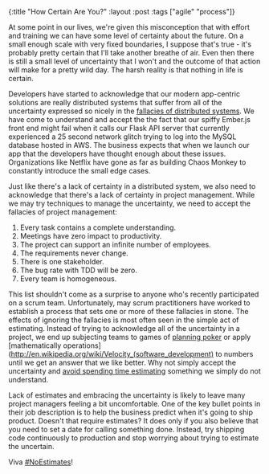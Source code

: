 {:title "How Certain Are You?"
 :layout :post
 :tags ["agile" "process"]}

At some point in our lives, we're given this misconception that with effort and training we can have
some level of certainty about the future.  On a small enough scale with very fixed boundaries, I suppose
that's true - it's probably pretty certain that I'll take another breathe of air.  Even then there is
still a small level of uncertainty that I won't and the outcome of that action will make for a pretty
wild day. The harsh reality is that nothing in life is certain.

Developers have started to acknowledge that our modern app-centric solutions are really distributed systems
that suffer from all of the uncertainty expressed so nicely in the
[fallacies of distributed systems](http://en.wikipedia.org/wiki/Fallacies_of_distributed_computing). We have
come to understand and accept the the fact that our spiffy Ember.js front end might fail when it calls our
Flask API server that currently experienced
a 25 second network glitch trying to log into the MySQL database hosted in AWS. The business expects that
when we launch our app that the developers have thought enough about these issues. Organizations like Netflix
have gone as far as building Chaos Monkey to constantly introduce the small edge cases.

Just like there's a lack of certainty in a distributed system, we also need to acknowledge that there's a
lack of certainty in project management. While we may try techniques to manage the uncertainty, we need to
accept the fallacies of project management:

1. Every task contains a complete understanding.
2. Meetings have zero impact to productivity.
3. The project can support an infinite number of employees.
4. The requirements never change.
5. There is one stakeholder.
6. The bug rate with TDD will be zero.
7. Every team is homogeneous.

This list shouldn't come as a surprise to anyone who's recently participated on a scrum team. Unfortunately,
may scrum practitioners have worked to establish a process that sets one or more of these fallacies in stone.
The effects of ignoring the fallacies is most often seen in the simple act of estimating. Instead of trying to
acknowledge all of the uncertainty in a project, we end up subjecting teams to games of
[planning poker](http://www.planningpoker.com/) or apply
[mathematically operations](http://en.wikipedia.org/wiki/Velocity_(software_development) to numbers until we get an
answer that we like better. Why not simply accept the uncertainty and [avoid spending time estimating](http://noestimates.org/blog/)
something we simply do not understand.

Lack of estimates and embracing the uncertainty is likely to leave many project managers feeling a bit uncomfortable.
One of the key bullet points in their job description is to help the business predict when it's going to ship
product. Doesn't that require estimates? It does only if you also believe that you need to set a date for calling
something done. Instead, try shipping code continuously to production and stop worrying about trying to estimate
the uncertain.

Viva [#NoEstimates](https://twitter.com/search?q=%23NoEstimates)!
